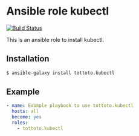 # Ansible role kubectl

[![Build Status](https://travis-ci.org/tottoto/ansible-role-kubectl.svg?branch=master)](https://travis-ci.org/tottoto/ansible-role-kubectl)

This is an ansible role to install kubectl.

## Installation

```sh
$ ansible-galaxy install tottoto.kubectl
```

## Example

```yaml
- name: Example playbook to use tottoto.kubectl
  hosts: all
  become: yes
  roles:
    - tottoto.kubectl
```
